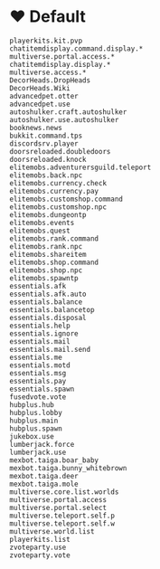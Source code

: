 # ❤ Default

`playerkits.kit.pvp` \
`chatitemdisplay.command.display.*` \
`multiverse.portal.access.*` \
`chatitemdisplay.display.*` \
`multiverse.access.*` \
`DecorHeads.DropHeads` \
`DecorHeads.Wiki` \
`advancedpet.otter` \
`advancedpet.use` \
`autoshulker.craft.autoshulker` \
`autoshulker.use.autoshulker` \
`booknews.news` \
`bukkit.command.tps` \
`discordsrv.player` \
`doorsreloaded.doubledoors` \
`doorsreloaded.knock` \
`elitemobs.adventurersguild.teleport` \
`elitemobs.back.npc` \
`elitemobs.currency.check` \
`elitemobs.currency.pay` \
`elitemobs.customshop.command` \
`elitemobs.customshop.npc` \
`elitemobs.dungeontp` \
`elitemobs.events` \
`elitemobs.quest` \
`elitemobs.rank.command` \
`elitemobs.rank.npc` \
`elitemobs.shareitem` \
`elitemobs.shop.command` \
`elitemobs.shop.npc` \
`elitemobs.spawntp` \
`essentials.afk` \
`essentials.afk.auto` \
`essentials.balance` \
`essentials.balancetop` \
`essentials.disposal` \
`essentials.help` \
`essentials.ignore` \
`essentials.mail` \
`essentials.mail.send` \
`essentials.me` \
`essentials.motd` \
`essentials.msg` \
`essentials.pay` \
`essentials.spawn` \
`fusedvote.vote` \
`hubplus.hub` \
`hubplus.lobby` \
`hubplus.main` \
`hubplus.spawn` \
`jukebox.use` \
`lumberjack.force` \
`lumberjack.use` \
`mexbot.taiga.boar_baby` \
`mexbot.taiga.bunny_whitebrown` \
`mexbot.taiga.deer` \
`mexbot.taiga.mole` \
`multiverse.core.list.worlds` \
`multiverse.portal.access` \
`multiverse.portal.select` \
`multiverse.teleport.self.p` \
`multiverse.teleport.self.w` \
`multiverse.world.list` \
`playerkits.list` \
`zvoteparty.use` \
`zvoteparty.vote`

